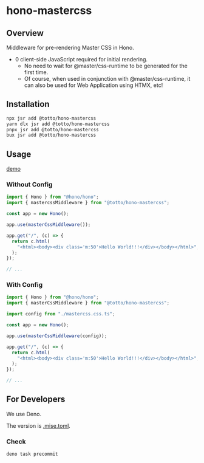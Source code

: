 # hono-mastercss

## Overview

Middleware for pre-rendering Master CSS in Hono.

- 0 client-side JavaScript required for initial rendering.
  - No need to wait for @master/css-runtime to be generated for the first time.
  - Of course, when used in conjunction with @master/css-runtime, it can also be
    used for Web Application using HTMX, etc!

## Installation

```bash
npx jsr add @totto/hono-mastercss
yarn dlx jsr add @totto/hono-mastercss
pnpx jsr add @totto/hono-mastercss
bux jsr add @totto/hono-mastercss
```

## Usage

[demo](./demo/main.tsx)

### Without Config

```ts
import { Hono } from "@hono/hono";
import { mastercssMiddleware } from "@totto/hono-mastercss";

const app = new Hono();

app.use(masterCssMiddleware());

app.get("/", (c) => {
  return c.html(
    "<html><body><div class='m:50'>Hello World!!!</div></body></html>",
  );
});

// ...
```

### With Config

```ts
import { Hono } from "@hono/hono";
import { masterCssMiddleware } from "@totto/hono-mastercss";

import config from "./mastercss.css.ts";

const app = new Hono();

app.use(masterCssMiddleware(config));

app.get("/", (c) => {
  return c.html(
    "<html><body><div class='m:50'>Hello World!!!</div></body></html>",
  );
});

// ...
```

## For Developers

We use Deno.

The version is [.mise.toml](./.mise.toml).

### Check

```bash
deno task precommit
```
